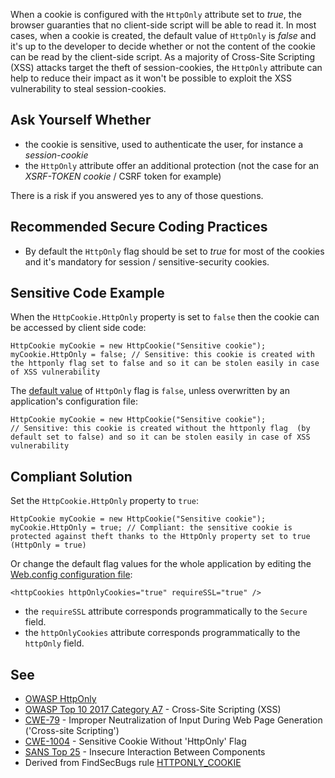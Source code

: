 
When a cookie is configured with the `HttpOnly` attribute set to *true*, the browser guaranties that no client-side script will be able to read it. In most cases, when a cookie is created, the default value of `HttpOnly` is *false* and it's up to the developer to decide whether or not the content of the cookie can be read by the client-side script. As a majority of Cross-Site Scripting (XSS) attacks target the theft of session-cookies, the `HttpOnly` attribute can help to reduce their impact as it won't be possible to exploit the XSS vulnerability to steal session-cookies.

## Ask Yourself Whether

- the cookie is sensitive, used to authenticate the user, for instance a *session-cookie*
- the `HttpOnly` attribute offer an additional protection (not the case for an *XSRF-TOKEN cookie* / CSRF token for example)


There is a risk if you answered yes to any of those questions.

## Recommended Secure Coding Practices

- By default the `HttpOnly` flag should be set to *true* for most of the cookies and it's mandatory for session /
  sensitive-security cookies.


## Sensitive Code Example

When the `HttpCookie.HttpOnly` property is set to `false` then the cookie can be accessed by client side code:


    HttpCookie myCookie = new HttpCookie("Sensitive cookie");
    myCookie.HttpOnly = false; // Sensitive: this cookie is created with the httponly flag set to false and so it can be stolen easily in case of XSS vulnerability


The [default value](https://docs.microsoft.com/en-us/dotnet/api/system.web.httpcookie.httponly?view=netframework-4.8) of `HttpOnly` flag is `false`, unless overwritten by an application's configuration file:


    HttpCookie myCookie = new HttpCookie("Sensitive cookie");
    // Sensitive: this cookie is created without the httponly flag  (by default set to false) and so it can be stolen easily in case of XSS vulnerability


## Compliant Solution

Set the `HttpCookie.HttpOnly` property to `true`:


    HttpCookie myCookie = new HttpCookie("Sensitive cookie");
    myCookie.HttpOnly = true; // Compliant: the sensitive cookie is protected against theft thanks to the HttpOnly property set to true (HttpOnly = true)


Or change the default flag values for the whole application by editing the [Web.config configuration file](https://docs.microsoft.com/en-us/previous-versions/dotnet/netframework-4.0/ms228262%28v=vs.100%29):


    <httpCookies httpOnlyCookies="true" requireSSL="true" />


- the `requireSSL` attribute corresponds programmatically to the `Secure` field.
- the `httpOnlyCookies` attribute corresponds programmatically to the `httpOnly` field.


## See

- [OWASP HttpOnly](https://www.owasp.org/index.php/HttpOnly)
- [OWASP Top 10 2017 Category A7](https://www.owasp.org/index.php/Top_10-2017_A7-Cross-Site_Scripting_%28XSS%29) - Cross-Site Scripting
  (XSS)
- [CWE-79](http://cwe.mitre.org/data/definitions/79.html) - Improper Neutralization of Input During Web Page Generation ('Cross-site
  Scripting')
- [CWE-1004](https://cwe.mitre.org/data/definitions/1004.html) - Sensitive Cookie Without 'HttpOnly' Flag
- [SANS Top 25](https://www.sans.org/top25-software-errors/#cat1) - Insecure Interaction Between Components
- Derived from FindSecBugs rule [HTTPONLY\_COOKIE](https://find-sec-bugs.github.io/bugs.htm#HTTPONLY_COOKIE)

